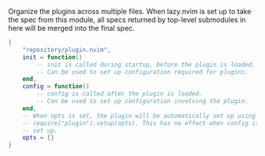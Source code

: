 Organize the plugins across multiple files.
When lazy.nvim is set up to take the spec from this module, all specs returned by top-level submodules in here will be merged into the final spec.

```lua
{
    "repository/plugin.nvim",
    init = function()
        -- init is called during startup, before the plugin is loaded.
        -- Can be used to set up configuration required for plugins.
    end,
    config = function()
        -- config is called after the plugin is loaded.
        -- Can be used to set up configuration involving the plugin.
    end,
    -- When opts is set, the plugin will be automatically set up using
    -- require("plugin").setup(opts). This has no effect when config is
    -- set up.
    opts = {}
}
```
